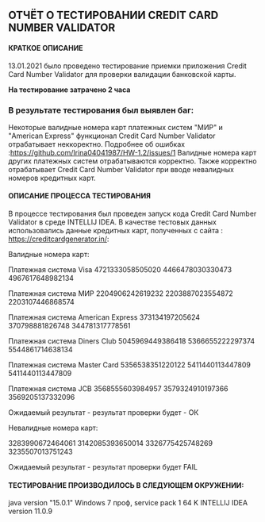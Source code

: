 ОТЧЁТ О ТЕСТИРОВАНИИ CREDIT CARD NUMBER VALIDATOR 
-------------------------------------------------

#### КРАТКОЕ ОПИСАНИЕ ####
 

13.01.2021 было проведено тестирование приемки приложения Credit Card Number Validator для проверки валидации банковской карты. 

**На тестирование затрачено 2 часа**

### В результате тестирования был выявлен баг: 
Некоторые валидные номера карт платежных систем "МИР" и "American Express" 
функционал Credit Card Number Validator отрабатывает неккоректно. 
Подробнее об ошибках :https://github.com/Irina04041987/HW-1.2/issues/1
Валидные номера карт других платежных систем отрабатываются корректно. 
Также корректно отрабатывает Credit Card Number Validator при вводе невалидных номеров кредитных карт.

#### ОПИСАНИЕ ПРОЦЕССА ТЕСТИРОВАНИЯ ####

В процессе тестирования был проведен запуск кода Credit Card Number Validator в среде INTELLIJ IDEA.
В качестве тестовых данных использовались данные кредитных карт, полученных с сайта :
https://creditcardgenerator.in/:

Валидные номера карт:

Платежная система Visa
4721333058505020
4466478030330473
4967617648982134

Платежная система МИР
2204906242619232
2203887023554872
2203107446868574

Платежная система American Express
373134197205624
370798881826748
344781317778561

Платежная система Diners Club
5045969449386418
5366655222297374
5544861714638134

Платежная система Master Card
5356538351220122
5411440113447809
5411440113447809

Платежная система JCB
3568555603984957
3579324910197366
3569205137332096

Ожидаемый результат - результат проверки будет - ОК

Невалидные номера карт:

3283990672464061
3142085393650014
3326775425748269
3235507013751243

Ожидаемый результат - результат проверки будет FAIL

#### ТЕСТИРОВАНИЕ ПРОИЗВОДИЛОСЬ В СЛЕДУЮЩЕМ ОКРУЖЕНИИ: ####

java version "15.0.1"
Windows 7 проф, service pack 1 64 K
INTELLIJ IDEA version 11.0.9
